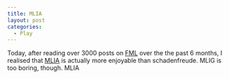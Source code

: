 ```yaml
---
title: MLIA
layout: post
categories:
  - Play
---
```

Today, after reading over 3000 posts on [FML](http://fmylife.com) over the the past 6 months, I realised that [MLIA](https://mylifeisaverage.tumblr.com/) is actually more enjoyable than schadenfreude. MLIG is too boring, though. MLIA
